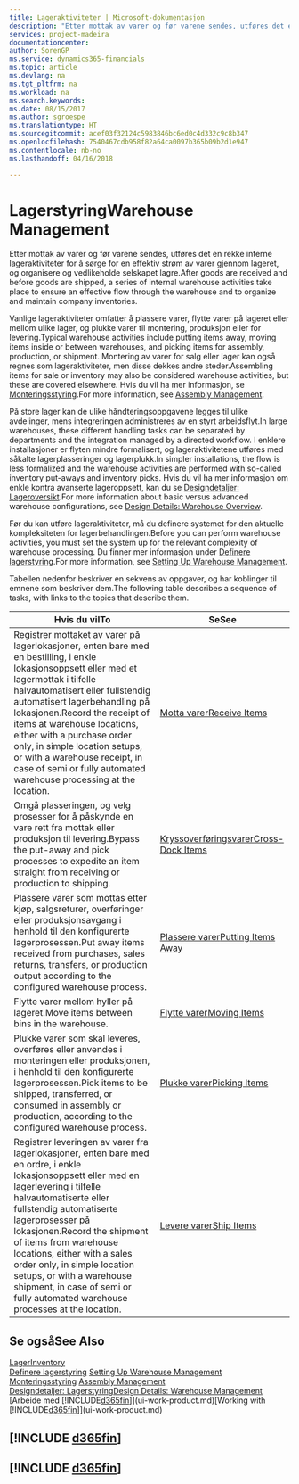 ```yaml
---
title: Lageraktiviteter | Microsoft-dokumentasjon
description: "Etter mottak av varer og før varene sendes, utføres det en rekke interne lageraktiviteter for å sørge for en effektiv strøm av varer gjennom lageret, og organisere og vedlikeholde selskapet lagre."
services: project-madeira
documentationcenter: 
author: SorenGP
ms.service: dynamics365-financials
ms.topic: article
ms.devlang: na
ms.tgt_pltfrm: na
ms.workload: na
ms.search.keywords: 
ms.date: 08/15/2017
ms.author: sgroespe
ms.translationtype: HT
ms.sourcegitcommit: acef03f32124c5983846bc6ed0c4d332c9c8b347
ms.openlocfilehash: 7540467cdb958f82a64ca0097b365b09b2d1e947
ms.contentlocale: nb-no
ms.lasthandoff: 04/16/2018

---
```

# <a name="warehouse-management"></a><span data-ttu-id="a7df7-103">Lagerstyring</span><span class="sxs-lookup"><span data-stu-id="a7df7-103">Warehouse Management</span></span>
<span data-ttu-id="a7df7-104">Etter mottak av varer og før varene sendes, utføres det en rekke interne lageraktiviteter for å sørge for en effektiv strøm av varer gjennom lageret, og organisere og vedlikeholde selskapet lagre.</span><span class="sxs-lookup"><span data-stu-id="a7df7-104">After goods are received and before goods are shipped, a series of internal warehouse activities take place to ensure an effective flow through the warehouse and to organize and maintain company inventories.</span></span>

<span data-ttu-id="a7df7-105">Vanlige lageraktiviteter omfatter å plassere varer, flytte varer på lageret eller mellom ulike lager, og plukke varer til montering, produksjon eller for levering.</span><span class="sxs-lookup"><span data-stu-id="a7df7-105">Typical warehouse activities include putting items away, moving items inside or between warehouses, and picking items for assembly, production, or shipment.</span></span> <span data-ttu-id="a7df7-106">Montering av varer for salg eller lager kan også regnes som lageraktiviteter, men disse dekkes andre steder.</span><span class="sxs-lookup"><span data-stu-id="a7df7-106">Assembling items for sale or inventory may also be considered warehouse activities, but these are covered elsewhere.</span></span> <span data-ttu-id="a7df7-107">Hvis du vil ha mer informasjon, se [Monteringsstyring](assembly-assemble-items.md).</span><span class="sxs-lookup"><span data-stu-id="a7df7-107">For more information, see [Assembly Management](assembly-assemble-items.md).</span></span>  

<span data-ttu-id="a7df7-108">På store lager kan de ulike håndteringsoppgavene legges til ulike avdelinger, mens integreringen administreres av en styrt arbeidsflyt.</span><span class="sxs-lookup"><span data-stu-id="a7df7-108">In large warehouses, these different handling tasks can be separated by departments and the integration managed by a directed workflow.</span></span> <span data-ttu-id="a7df7-109">I enklere installasjoner er flyten mindre formalisert, og lageraktivitetene utføres med såkalte lagerplasseringer og lagerplukk.</span><span class="sxs-lookup"><span data-stu-id="a7df7-109">In simpler installations, the flow is less formalized and the warehouse activities are performed with so-called inventory put-aways and inventory picks.</span></span> <span data-ttu-id="a7df7-110">Hvis du vil ha mer informasjon om enkle kontra avanserte lageroppsett, kan du se [Designdetaljer: Lageroversikt](design-details-warehouse-overview.md).</span><span class="sxs-lookup"><span data-stu-id="a7df7-110">For more information about basic versus advanced warehouse configurations, see [Design Details: Warehouse Overview](design-details-warehouse-overview.md).</span></span>

<span data-ttu-id="a7df7-111">Før du kan utføre lageraktiviteter, må du definere systemet for den aktuelle kompleksiteten for lagerbehandlingen.</span><span class="sxs-lookup"><span data-stu-id="a7df7-111">Before you can perform warehouse activities, you must set the system up for the relevant complexity of warehouse processing.</span></span> <span data-ttu-id="a7df7-112">Du finner mer informasjon under [Definere lagerstyring](warehouse-setup-warehouse.md).</span><span class="sxs-lookup"><span data-stu-id="a7df7-112">For more information, see [Setting Up Warehouse Management](warehouse-setup-warehouse.md).</span></span>

 <span data-ttu-id="a7df7-113">Tabellen nedenfor beskriver en sekvens av oppgaver, og har koblinger til emnene som beskriver dem.</span><span class="sxs-lookup"><span data-stu-id="a7df7-113">The following table describes a sequence of tasks, with links to the topics that describe them.</span></span>   

|<span data-ttu-id="a7df7-114">**Hvis du vil**</span><span class="sxs-lookup"><span data-stu-id="a7df7-114">**To**</span></span>|<span data-ttu-id="a7df7-115">**Se**</span><span class="sxs-lookup"><span data-stu-id="a7df7-115">**See**</span></span>|  
|------------|-------------|  
|<span data-ttu-id="a7df7-116">Registrer mottaket av varer på lagerlokasjoner, enten bare med en bestilling, i enkle lokasjonsoppsett eller med et lagermottak i tilfelle halvautomatisert eller fullstendig automatisert lagerbehandling på lokasjonen.</span><span class="sxs-lookup"><span data-stu-id="a7df7-116">Record the receipt of items at warehouse locations, either with a purchase order only, in simple location setups, or with a warehouse receipt, in case of semi or fully automated warehouse processing at the location.</span></span>|[<span data-ttu-id="a7df7-117">Motta varer</span><span class="sxs-lookup"><span data-stu-id="a7df7-117">Receive Items</span></span>](warehouse-how-receive-items.md)|
|<span data-ttu-id="a7df7-118">Omgå plasseringen, og velg prosesser for å påskynde en vare rett fra mottak eller produksjon til levering.</span><span class="sxs-lookup"><span data-stu-id="a7df7-118">Bypass the put-away and pick processes to expedite an item straight from receiving or production to shipping.</span></span>|[<span data-ttu-id="a7df7-119">Kryssoverføringsvarer</span><span class="sxs-lookup"><span data-stu-id="a7df7-119">Cross-Dock Items</span></span>](warehouse-how-to-cross-dock-items.md)|    
|<span data-ttu-id="a7df7-120">Plassere varer som mottas etter kjøp, salgsreturer, overføringer eller produksjonsavgang i henhold til den konfigurerte lagerprosessen.</span><span class="sxs-lookup"><span data-stu-id="a7df7-120">Put away items received from purchases, sales returns, transfers, or production output according to the configured warehouse process.</span></span>|[<span data-ttu-id="a7df7-121">Plassere varer</span><span class="sxs-lookup"><span data-stu-id="a7df7-121">Putting Items Away</span></span>](warehouse-put-away-items.md)|
|<span data-ttu-id="a7df7-122">Flytte varer mellom hyller på lageret.</span><span class="sxs-lookup"><span data-stu-id="a7df7-122">Move items between bins in the warehouse.</span></span>|[<span data-ttu-id="a7df7-123">Flytte varer</span><span class="sxs-lookup"><span data-stu-id="a7df7-123">Moving Items</span></span>](warehouse-move-items.md)|
|<span data-ttu-id="a7df7-124">Plukke varer som skal leveres, overføres eller anvendes i monteringen eller produksjonen, i henhold til den konfigurerte lagerprosessen.</span><span class="sxs-lookup"><span data-stu-id="a7df7-124">Pick items to be shipped, transferred, or consumed in assembly or production, according to the configured warehouse process.</span></span>|[<span data-ttu-id="a7df7-125">Plukke varer</span><span class="sxs-lookup"><span data-stu-id="a7df7-125">Picking Items</span></span>](warehouse-pick-items.md)|
|<span data-ttu-id="a7df7-126">Registrer leveringen av varer fra lagerlokasjoner, enten bare med en ordre, i enkle lokasjonsoppsett eller med en lagerlevering i tilfelle halvautomatiserte eller fullstendig automatiserte lagerprosesser på lokasjonen.</span><span class="sxs-lookup"><span data-stu-id="a7df7-126">Record the shipment of items from warehouse locations, either with a sales order only, in simple location setups, or with a warehouse shipment, in case of semi or fully automated warehouse processes at the location.</span></span>|[<span data-ttu-id="a7df7-127">Levere varer</span><span class="sxs-lookup"><span data-stu-id="a7df7-127">Ship Items</span></span>](warehouse-how-ship-items.md)|  

## <a name="see-also"></a><span data-ttu-id="a7df7-128">Se også</span><span class="sxs-lookup"><span data-stu-id="a7df7-128">See Also</span></span>  
[<span data-ttu-id="a7df7-129">Lager</span><span class="sxs-lookup"><span data-stu-id="a7df7-129">Inventory</span></span>](inventory-manage-inventory.md)  
<span data-ttu-id="a7df7-130">[Definere lagerstyring](warehouse-setup-warehouse.md)   </span><span class="sxs-lookup"><span data-stu-id="a7df7-130">[Setting Up Warehouse Management](warehouse-setup-warehouse.md)   </span></span>  
<span data-ttu-id="a7df7-131">[Monteringsstyring](assembly-assemble-items.md)  </span><span class="sxs-lookup"><span data-stu-id="a7df7-131">[Assembly Management](assembly-assemble-items.md)  </span></span>  
[<span data-ttu-id="a7df7-132">Designdetaljer: Lagerstyring</span><span class="sxs-lookup"><span data-stu-id="a7df7-132">Design Details: Warehouse Management</span></span>](design-details-warehouse-management.md)  
<span data-ttu-id="a7df7-133">[Arbeide med [!INCLUDE[d365fin](includes/d365fin_md.md)]](ui-work-product.md)</span><span class="sxs-lookup"><span data-stu-id="a7df7-133">[Working with [!INCLUDE[d365fin](includes/d365fin_md.md)]](ui-work-product.md)</span></span>  

## [!INCLUDE [d365fin](includes/free_trial_md.md)]  
## [!INCLUDE [d365fin](includes/training_link_md.md)]

